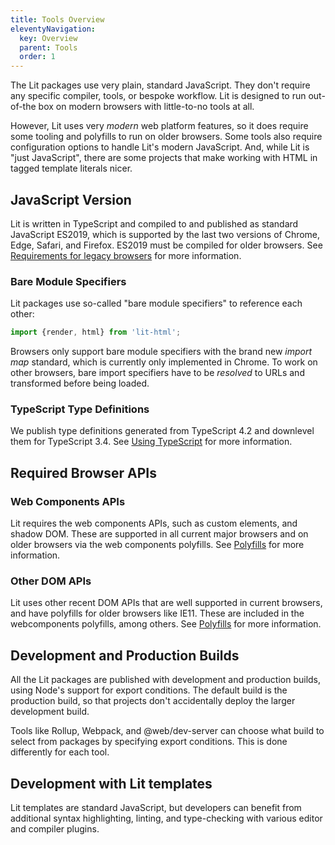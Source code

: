 ```yaml
---
title: Tools Overview
eleventyNavigation:
  key: Overview
  parent: Tools
  order: 1
---
```


The Lit packages use very plain, standard JavaScript. They don't require any specific compiler, tools, or bespoke workflow. Lit is designed to run out-of-the box on modern browsers with little-to-no tools at all.

However, Lit uses very _modern_ web platform features, so it does require some tooling and polyfills to run on older browsers. Some tools also require configuration options to handle Lit's modern JavaScript. And, while Lit is "just JavaScript", there are some projects that make working with HTML in tagged template literals nicer.

## JavaScript Version

Lit is written in TypeScript and compiled to and published as standard JavaScript ES2019, which is supported by the last two versions of Chrome, Edge, Safari, and Firefox. ES2019 must be compiled for older browsers. See [Requirements for legacy browsers](/docs/tools/requirements/#building-for-legacy-browsers) for more information.

### Bare Module Specifiers
Lit packages use so-called "bare module specifiers" to reference each other:

```ts
import {render, html} from 'lit-html';
```

Browsers only support bare module specifiers with the brand new _import map_ standard, which is currently only implemented in Chrome. To work on other browsers, bare import specifiers have to be _resolved_ to URLs and transformed before being loaded.

### TypeScript Type Definitions

We publish type definitions generated from TypeScript 4.2 and downlevel them for TypeScript 3.4. See [Using TypeScript](/docs/tools/development/#typescript) for more information.

## Required Browser APIs

### Web Components APIs

Lit requires the web components APIs, such as custom elements, and shadow DOM. These are supported in all current major browsers and on older browsers via the web components polyfills. See [Polyfills](/docs/tools/requirements/#polyfills) for more information.

### Other DOM APIs

Lit uses other recent DOM APIs that are well supported in current browsers, and have polyfills for older browsers like IE11. These are included in the webcomponents polyfills, among others.  See [Polyfills](/docs/tools/requirements/#polyfills) for more information.

## Development and Production Builds

All the Lit packages are published with development and production builds, using Node's support for export conditions. The default build is the production build, so that projects don't accidentally deploy the larger development build.

Tools like Rollup, Webpack, and @web/dev-server can choose what build to select from packages by specifying export conditions. This is done differently for each tool.

## Development with Lit templates

Lit templates are standard JavaScript, but developers can benefit from additional syntax highlighting, linting, and type-checking with various editor and compiler plugins.
